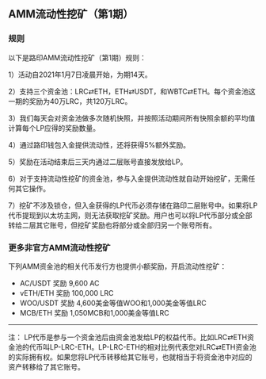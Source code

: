 ## AMM流动性挖矿（第1期）


### 规则
以下是路印AMM流动性挖矿（第1期）规则：

1）活动自2021年1月7日凌晨开始，为期14天。

2）支持三个资金池：LRC⇄ETH，ETH⇄USDT，和WBTC⇄ETH。每个资金池这一期的奖励为40万LRC，共120万LRC。

3）我们每天会对资金池做多次随机快照，并按照活动期间所有快照余额的平均值计算每个LP应得的奖励数量。

4）通过路印钱包入金提供流动性，还将获得5%额外奖励。

5）奖励在活动结束后三天内通过二层账号直接发放给LP。

6）对于支持流动性挖矿的资金池，参与入金提供流动性就自动开始挖矿，无需任何其它操作。

7）挖矿不涉及锁仓，但入金获得的LP代币必须存储在路印二层账号中。如果将LP代币提现到以太坊主网，则无法获取挖矿奖励。用户也可以将LP代币部分或全部转给二层其它账号，但挖矿奖励也将部分或全部归另一个账号所有。

### 更多非官方AMM流动性挖矿

下列AMM资金池的相关代币发行方也提供小额奖励，开启流动性挖矿：

- AC/USDT 奖励 9,600 AC
- vETH/ETH 奖励 100,000 LRC
- WOO/USDT 奖励 4,600美金等值WOO和1,000美金等值LRC
- MCB/ETH 奖励 1,050MCB和1,000美金等值LRC

---

注： LP代币是参与一个资金池后由资金池发给LP的权益代币。比如LRC⇄ETH资金池的代币叫LP-LRC-ETH。LP-LRC-ETH的相对比例代表您对LRC⇄ETH资金池的实际拥有权。如果您将LP代币转移给其它账号，也就相当于将资金池中对应的资产转移给了其它账号。
